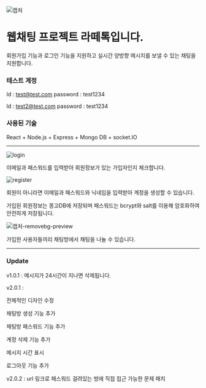 ![캡처](https://github.com/GarbageCode1984/Latte_Talk/assets/75023330/32082368-b8b2-4bd8-9373-5a1f7c7106cd)

# 웹채팅 프로젝트 라떼톡입니다.

회원가입 기능과 로그인 기능을 지원하고 실시간 양방향 메시지를 보낼 수 있는 채팅을 지원합니다.

### 테스트 계정

Id : test@test.com
password : test1234

Id : test2@test.com
password : test1234

### 사용된 기술

React + Node.js + Express + Mongo DB + socket.IO

---

![login](https://github.com/GarbageCode1984/Latte_Talk/assets/75023330/7ebe1c22-b73e-42af-8bb6-97cef6cd09f8)

이메일과 패스워드를 입력받아 회원정보가 있는 가입자인지 체크합니다.

![register](https://github.com/GarbageCode1984/Latte_Talk/assets/75023330/7e28d7c2-12ff-44bd-9455-41aff9a17a16)

회원이 아니라면 이메일과 패스워드와 닉네임을 입력받아 계정을 생성할 수 있습니다.

가입된 회원정보는 몽고DB에 저장되며 패스워드는 bcrypt와 salt를 이용해 암호화하여 안전하게 저장됩니다.

![캡처-removebg-preview](https://github.com/GarbageCode1984/Latte_Talk/assets/75023330/ce9c33a6-0265-4f89-a352-3a8d2c97faba)

가입한 사용자들끼리 채팅방에서 채팅을 나눌 수 있습니다.

---

### Update

v1.0.1 : 메시지가 24시간이 지나면 삭제됩니다.

v2.0.1 :

전체적인 디자인 수정

채팅방 생성 기능 추가

채팅방 패스워드 기능 추가

계정 삭제 기능 추가

메시지 시간 표시

로그아웃 기능 추가

v2.0.2 : url 링크로 패스워드 걸려있는 방에 직접 접근 가능한 문제 패치
